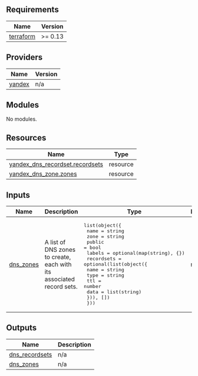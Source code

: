 ## Requirements

| Name | Version |
|------|---------|
| <a name="requirement_terraform"></a> [terraform](#requirement\_terraform) | >= 0.13 |

## Providers

| Name | Version |
|------|---------|
| <a name="provider_yandex"></a> [yandex](#provider\_yandex) | n/a |

## Modules

No modules.

## Resources

| Name | Type |
|------|------|
| [yandex_dns_recordset.recordsets](https://registry.terraform.io/providers/yandex-cloud/yandex/latest/docs/resources/dns_recordset) | resource |
| [yandex_dns_zone.zones](https://registry.terraform.io/providers/yandex-cloud/yandex/latest/docs/resources/dns_zone) | resource |

## Inputs

| Name | Description | Type | Default | Required |
|------|-------------|------|---------|:--------:|
| <a name="input_dns_zones"></a> [dns\_zones](#input\_dns\_zones) | A list of DNS zones to create, each with its associated record sets. | <pre>list(object({<br/>    name   = string<br/>    zone   = string<br/>    public = bool<br/>    labels = optional(map(string), {})<br/>    recordsets = optional(list(object({<br/>      name = string<br/>      type = string<br/>      ttl  = number<br/>      data = list(string)<br/>    })), [])<br/>  }))</pre> | n/a | yes |

## Outputs

| Name | Description |
|------|-------------|
| <a name="output_dns_recordsets"></a> [dns\_recordsets](#output\_dns\_recordsets) | n/a |
| <a name="output_dns_zones"></a> [dns\_zones](#output\_dns\_zones) | n/a |
